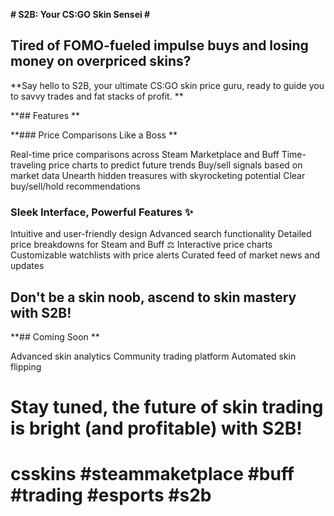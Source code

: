 **# S2B: Your CS:GO Skin Sensei #**

## Tired of FOMO-fueled impulse buys and losing money on overpriced skins?

**Say hello to S2B, your ultimate CS:GO skin price guru, ready to guide you to savvy trades and fat stacks of profit. **

**## Features **

**### Price Comparisons Like a Boss **

Real-time price comparisons across Steam Marketplace and Buff
Time-traveling price charts to predict future trends
Buy/sell signals based on market data
Unearth hidden treasures with skyrocketing potential
Clear buy/sell/hold recommendations
### Sleek Interface, Powerful Features ✨

Intuitive and user-friendly design
Advanced search functionality
Detailed price breakdowns for Steam and Buff ⚖️
Interactive price charts
Customizable watchlists with price alerts
Curated feed of market news and updates

## Don't be a skin noob, ascend to skin mastery with S2B!

**## Coming Soon **

Advanced skin analytics
Community trading platform
Automated skin flipping
# Stay tuned, the future of skin trading is bright (and profitable) with S2B!

# csskins #steammaketplace #buff #trading #esports #s2b
